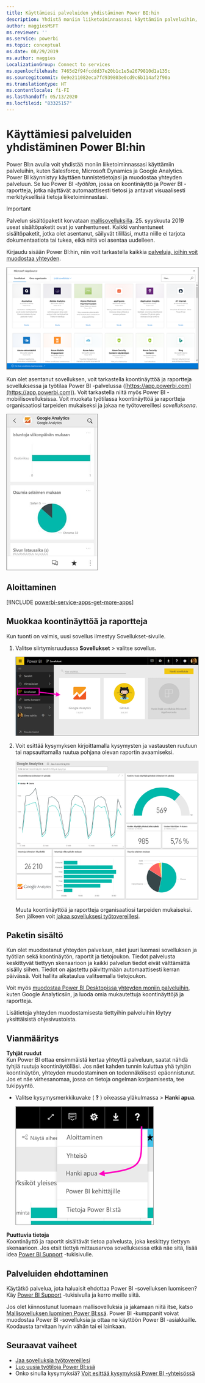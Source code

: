 ```yaml
---
title: Käyttämiesi palveluiden yhdistäminen Power BI:hin
description: Yhdistä moniin liiketoiminnassasi käyttämiin palveluihin, kuten Salesforce, Microsoft Dynamics CRM ja Google Analytics.
author: maggiesMSFT
ms.reviewer: ''
ms.service: powerbi
ms.topic: conceptual
ms.date: 08/29/2019
ms.author: maggies
LocalizationGroup: Connect to services
ms.openlocfilehash: 7465d2f94fcddd37e20b1c1e5a2679810d1a135c
ms.sourcegitcommit: 0e9e211082eca7fd939803e0cd9c6b114af2f90a
ms.translationtype: HT
ms.contentlocale: fi-FI
ms.lasthandoff: 05/13/2020
ms.locfileid: "83325157"
---
```

# <a name="connect-to-the-services-you-use-with-power-bi"></a>Käyttämiesi palveluiden yhdistäminen Power BI:hin
Power BI:n avulla voit yhdistää moniin liiketoiminnassasi käyttämiin palveluihin, kuten Salesforce, Microsoft Dynamics ja Google Analytics. Power BI käynnistyy käyttäen tunnistetietojasi ja muodostaa yhteyden palveluun. Se luo Power BI *-työtilan*, jossa on koontinäyttö ja Power BI -raportteja, jotka näyttävät automaattisesti tietosi ja antavat visuaalisesti merkityksellisiä tietoja liiketoiminnastasi.

>[!IMPORTANT]
>Palvelun sisältöpaketit korvataan [mallisovelluksilla](https://docs.microsoft.com/power-bi/service-template-apps-overview). 25. syyskuuta 2019 useat sisältöpaketit ovat jo vanhentuneet. Kaikki vanhentuneet sisältöpaketit, jotka olet asentanut, säilyvät tililläsi, mutta niille ei tarjota dokumentaatiota tai tukea, eikä niitä voi asentaa uudelleen.

Kirjaudu sisään Power BI:hin, niin voit tarkastella kaikkia [palveluja, joihin voit muodostaa yhteyden](https://app.powerbi.com/getdata/services). 

![AppSource-sovellukset](media/service-connect-to-services/overview.png)

Kun olet asentanut sovelluksen, voit tarkastella koontinäyttöä ja raportteja sovelluksessa ja työtilaa Power BI -palvelussa ([https://app.powerbi.com](https://app.powerbi.com)). Voit tarkastella niitä myös Power BI -mobiilisovelluksissa. Voit muokata työtilassa koontinäyttöä ja raportteja organisaatiosi tarpeiden mukaiseksi ja jakaa ne työtovereillesi *sovelluksena*. 

![Google Analytics -sovellus Power BI -mobiilisovelluksessa](media/service-connect-to-services/power-bi-service-mobile-app-240.png)

## <a name="get-started"></a>Aloittaminen
[!INCLUDE [powerbi-service-apps-get-more-apps](../includes/powerbi-service-apps-get-more-apps.md)]

## <a name="edit-the-dashboard-and-reports"></a>Muokkaa koontinäyttöä ja raportteja
Kun tuonti on valmis, uusi sovellus ilmestyy Sovellukset-sivulle.

1. Valitse siirtymisruudussa **Sovellukset** > valitse sovellus.
   
     ![Sovellukset-sivu](media/service-connect-to-services/power-bi-service-apps-open-app.png)
2. Voit esittää kysymyksen kirjoittamalla kysymysten ja vastausten ruutuun tai napsauttamalla ruutua pohjana olevan raportin avaamiseksi. 
   
    ![Google Analytics -raporttinäkymä](media/service-connect-to-services/googleanalytics2.png)
   
    Muuta koontinäyttöä ja raportteja organisaatiosi tarpeiden mukaiseksi. Sen jälkeen voit [jakaa sovelluksesi työtovereillesi](../collaborate-share/service-create-distribute-apps.md).

## <a name="whats-included"></a>Paketin sisältö
Kun olet muodostanut yhteyden palveluun, näet juuri luomasi sovelluksen ja työtilan sekä koontinäytön, raportit ja tietojoukon. Tiedot palvelusta keskittyvät tiettyyn skenaarioon ja kaikki palvelun tiedot eivät välttämättä sisälly siihen. Tiedot on ajastettu päivittymään automaattisesti kerran päivässä. Voit hallita aikataulua valitsemalla tietojoukon.

Voit myös [muodostaa Power BI Desktopissa yhteyden moniin palveluihin](desktop-data-sources.md), kuten Google Analyticsiin, ja luoda omia mukautettuja koontinäyttöjä ja raportteja.  

Lisätietoja yhteyden muodostamisesta tiettyihin palveluihin löytyy yksittäisistä ohjesivustoista.

## <a name="troubleshooting"></a>Vianmääritys
**Tyhjät ruudut**  
Kun Power BI ottaa ensimmäistä kertaa yhteyttä palveluun, saatat nähdä tyhjiä ruutuja koontinäytölläsi. Jos näet kahden tunnin kuluttua yhä tyhjän koontinäytön, yhteyden muodostaminen on todennäköisesti epäonnistunut. Jos et näe virhesanomaa, jossa on tietoja ongelman korjaamisesta, tee tukipyyntö.

* Valitse kysymysmerkkikuvake ( **?** ) oikeassa yläkulmassa > **Hanki apua**.
  
    ![Hanki apua -kuvake](media/service-connect-to-services/power-bi-service-get-help.png)

**Puuttuvia tietoja**  
Koontinäyttö ja raportit sisältävät tietoa palvelusta, joka keskittyy tiettyyn skenaarioon. Jos etsit tiettyä mittausarvoa sovelluksessa etkä näe sitä, lisää idea [Power BI Support](https://support.powerbi.com/forums/265200-power-bi) -tukisivulle.

## <a name="suggesting-services"></a>Palveluiden ehdottaminen
Käytätkö palvelua, jota haluaisit ehdottaa Power BI -sovelluksen luomiseen? Käy [Power BI Support](https://support.powerbi.com/forums/265200-power-bi) -tukisivulla ja kerro meille siitä.

Jos olet kiinnostunut luomaan mallisovelluksia ja jakamaan niitä itse, katso [Mallisovelluksen luominen Power BI:ssä](service-template-apps-create.md). Power BI -kumppanit voivat muodostaa Power BI -sovelluksia ja ottaa ne käyttöön Power BI -asiakkaille. Koodausta tarvitaan hyvin vähän tai ei lainkaan. 

## <a name="next-steps"></a>Seuraavat vaiheet
* [Jaa sovelluksia työtovereillesi](../collaborate-share/service-create-distribute-apps.md)
* [Luo uusia työtiloja Power BI:ssä](../collaborate-share/service-create-the-new-workspaces.md)
* Onko sinulla kysymyksiä? [Voit esittää kysymyksiä Power BI -yhteisössä](https://community.powerbi.com/)
